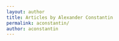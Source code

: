 ```yaml
---
layout: author
title: Articles by Alexander Constantin
permalink: aconstantin/
author: aconstantin
---
```

